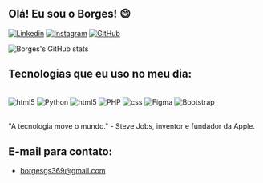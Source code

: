 ## Olá! Eu sou o Borges! 😄

[![Linkedin](https://img.shields.io/badge/LinkedIn-0077B5?style=for-the-badge&logo=linkedin&logoColor=white)](https://www.linkedin.com/in/gabriel-de-souza-borges/)
[![Instagram](https://img.shields.io/badge/Instagram-E4405F?style=for-the-badge&logo=instagram&logoColor=white)](https://www.instagram.com/borgexzz_?igsh=MWM1czBvc3k5OXhlbw==)
[![GitHub](https://img.shields.io/badge/GitHub-100000?style=for-the-badge&logo=github&logoColor=white)](https://github.com/Gabriel-Borges12)



![Borges's GitHub stats](https://github-readme-stats.vercel.app/api?username=Gabriel-Borges12&show_icons=true&theme=tokyonight)

## Tecnologias que eu uso no meu dia:

<div style="display: inline_block"><br/> 
    <img align="center" alt="html5" src="https://img.shields.io/badge/HTML5-E34F26?style=for-the-badge&logo=html5&logoColor=white">
    <img align="center" alt="Python" src="https://img.shields.io/badge/Python-3776AB?style=for-the-badge&logo=python&logoColor=white">
     <img align="center" alt="html5" src="https://img.shields.io/badge/JavaScript-F7DF1E?style=for-the-badge&logo=javascript&logoColor=black">
    <img align="center" alt="PHP" src="https://img.shields.io/badge/PHP-777BB4?style=for-the-badge&logo=php&logoColor=white">
    <img align="center" alt="css" src="https://img.shields.io/badge/CSS3-1572B6?style=for-the-badge&logo=css3&logoColor=white">
    <img align="center" alt="Figma" src="https://img.shields.io/badge/Figma-F24E1E?style=for-the-badge&logo=figma&logoColor=white">
    <img align="center" alt="Bootstrap" src="https://img.shields.io/badge/Bootstrap-563D7C?style=for-the-badge&logo=bootstrap&logoColor=white">
</div> <br/>

"A tecnologia move o mundo." - Steve Jobs, inventor e fundador da Apple.

## E-mail para contato: 

- borgesgs369@gmail.com
